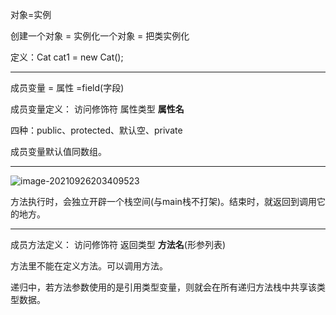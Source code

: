  对象=实例

创建一个对象 = 实例化一个对象 = 把类实例化

定义：Cat cat1 = new Cat();

---

成员变量 = 属性 =field(字段)

成员变量定义： 访问修饰符 属性类型 **属性名**

四种：public、protected、默认空、private

成员变量默认值同数组。

---

![image-20210926203409523](C:\Users\10275\AppData\Roaming\Typora\typora-user-images\image-20210926203409523.png)

方法执行时，会独立开辟一个栈空间(与main栈不打架)。结束时，就返回到调用它的地方。

---

成员方法定义： 访问修饰符 返回类型 **方法名**(形参列表)

方法里不能在定义方法。可以调用方法。



递归中，若方法参数使用的是引用类型变量，则就会在所有递归方法栈中共享该类型数据。